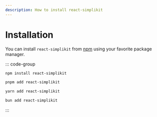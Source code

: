 ```yaml
---
description: How to install react-simplikit
---
```


# Installation

You can install `react-simplikit` from [npm](https://npmjs.com/package/react-simplikit) using your favorite package manager.

::: code-group

```sh [npm]
npm install react-simplikit
```

```sh [pnpm]
pnpm add react-simplikit
```

```sh [yarn]
yarn add react-simplikit
```

```sh [bun]
bun add react-simplikit
```

:::
